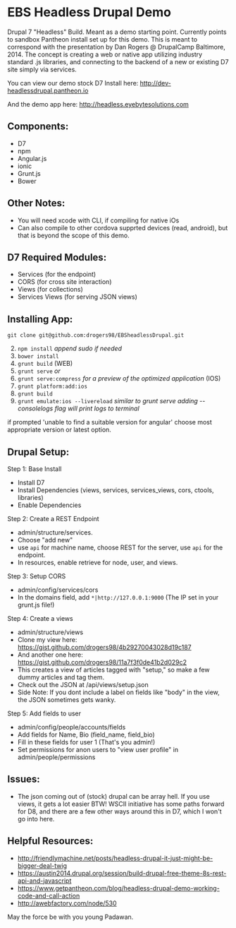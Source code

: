 EBS Headless Drupal Demo
========

Drupal 7 "Headless" Build. Meant as a demo starting point. Currently points to sandbox Pantheon install set up for this demo. This is meant to correspond with the presentation by Dan Rogers @ DrupalCamp Baltimore, 2014. The concept is creating a web or native app utilizing industry standard .js libraries, and connecting to the backend of a new or existing D7 site simply via services.

You can view our demo stock D7 Install here: http://dev-headlessdrupal.pantheon.io

And the demo app here: http://headless.eyebytesolutions.com

Components:
-----------
- D7
- npm
- Angular.js
- ionic
- Grunt.js
- Bower

Other Notes:
-----------
- You will need xcode with CLI, if compiling for native iOs
- Can also compile to other cordova supprted devices (read, android), but that is beyond the scope of this demo.

D7 Required Modules:
-----------
- Services (for the endpoint)
- CORS (for cross site interaction)
- Views (for collections)
- Services Views (for serving JSON views)

Installing App:
-----------
```
git clone git@github.com:drogers98/EBSheadlessDrupal.git
```
2. ``` npm install ``` *append sudo if needed*
3. ``` bower install ```
4. ``` grunt build ``` (WEB)
5. ``` grunt serve ``` *or*
6. ``` grunt serve:compress ``` *for a preview of the optimized application*
(IOS)
7. ``` grunt platform:add:ios ```
8. ``` grunt build ```
9. ``` grunt emulate:ios --livereload ``` *similar to grunt serve adding --consolelogs flag will print logs to terminal*

if prompted 'unable to find a suitable version for angular'
choose most appropriate version or latest option.

Drupal Setup:
-----------
Step 1: Base Install
- Install D7
- Install Dependencies (views, services, services_views, cors, ctools, libraries)
- Enable Dependencies

Step 2: Create a REST Endpoint
- admin/structure/services.
- Choose "add new"
- use ```api``` for machine name, choose REST for the server, use ```api``` for the endpoint.
- In resources, enable retrieve for node, user, and views.

Step 3: Setup CORS
- admin/config/services/cors
- In the domains field, add ```*|http://127.0.0.1:9000``` (The IP set in your grunt.js file!)

Step 4: Create a views
- admin/structure/views
- Clone my view here: https://gist.github.com/drogers98/4b29270043028d19c187
- And another one here: https://gist.github.com/drogers98/11a7f3f0de41b2d029c2
- This creates a view of articles tagged with "setup," so make a few dummy articles and tag them.
- Check out the JSON at /api/views/setup.json
- Side Note: If you dont include a label on fields like "body" in the view, the JSON sometimes gets wanky.

Step 5: Add fields to user
- admin/config/people/accounts/fields
- Add fields for Name, Bio (field_name, field_bio)
- Fill in these fields for user 1 (That's you admin!)
- Set permissions for anon users to "view user profile" in admin/people/permissions

Issues:
-----------
- The json coming out of (stock) drupal can be array hell. If you use views, it gets a lot easier BTW! WSCII initiative has some paths forward for D8, and there are a few other ways around this in D7, which I won't go into here.

Helpful Resources:
-----------
- http://friendlymachine.net/posts/headless-drupal-it-just-might-be-bigger-deal-twig
- https://austin2014.drupal.org/session/build-drupal-free-theme-8s-rest-api-and-javascript
- https://www.getpantheon.com/blog/headless-drupal-demo-working-code-and-call-action
- http://awebfactory.com/node/530

May the force be with you young Padawan.
